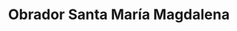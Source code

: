 ---
title: "Obrador Santa María Magdalena"
url: /escalonilla/obrador-santa-maria-magdalena/
shop: Bäckerei
---